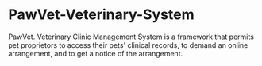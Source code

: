 # PawVet-Veterinary-System
PawVet. Veterinary Clinic Management System is a framework that permits pet proprietors to access their pets' clinical records, to demand an online arrangement, and to get a notice of the arrangement.

